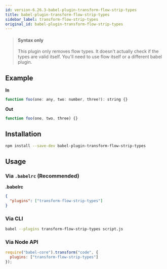 ```yaml
---
id: version-6.26.3-babel-plugin-transform-flow-strip-types
title: babel-plugin-transform-flow-strip-types
sidebar_label: transform-flow-strip-types
original_id: babel-plugin-transform-flow-strip-types
---
```


> #### Syntax only
> 
> This plugin only removes flow types. It doesn't actually check if the types are valid itself. You'll need to use flow itself or a different babel plugin.

## Example

**In**

```javascript
function foo(one: any, two: number, three?): string {}
```

**Out**

```javascript
function foo(one, two, three) {}
```

## Installation

```sh
npm install --save-dev babel-plugin-transform-flow-strip-types
```

## Usage

### Via `.babelrc` (Recommended)

**.babelrc**

```json
{
  "plugins": ["transform-flow-strip-types"]
}
```

### Via CLI

```sh
babel --plugins transform-flow-strip-types script.js
```

### Via Node API

```javascript
require("babel-core").transform("code", {
  plugins: ["transform-flow-strip-types"]
});
```

